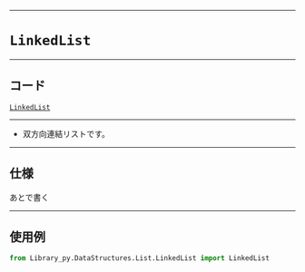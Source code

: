 _____

# `LinkedList`

_____

## コード

[`LinkedList`](https://github.com/titan-23/Library_py/blob/main/DataStructures/List/LinkedList.py)
<!-- code=https://github.com/titan-23/Library_py/blob/main/DataStructures\List\LinkedList.py -->

_____

- 双方向連結リストです。

_____

## 仕様

あとで書く

_____

## 使用例

```python
from Library_py.DataStructures.List.LinkedList import LinkedList
```
